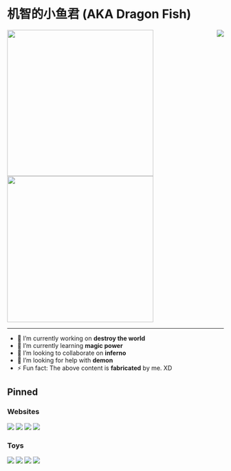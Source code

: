 # 机智的小鱼君 (AKA Dragon Fish)

<img align="right" src="https://metrics.lecoq.io/Dragon-Fish?template=classic&base.header=0&lines=1&people=1&people.limit=24&people.size=28&people.types=followers%2C%20following&people.identicons=false&people.shuffle=false&config.timezone=Asia%2FShanghai">

<img width="340px" src="https://github-readme-stats.vercel.app/api?username=Dragon-Fish&count_private=true&show_icons=true&theme=nord&_=1">
<img width="340px" src="https://github-readme-stats.vercel.app/api/top-langs/?username=Dragon-Fish&layout=compact&theme=nord&_=1">

---

- 🔭 I’m currently working on **destroy the world**
- 🌱 I’m currently learning **magic power**
- 👯 I’m looking to collaborate on **inferno**
- 🤔 I’m looking for help with **demon**
- ⚡ Fun fact: The above content is **fabricated** by me. XD

## Pinned
<!-- [![](https://github-readme-stats.vercel.app/api/pin/?username=&repo=&show_owner=1&theme=nord)]() -->

### Websites

[![](https://github-readme-stats.vercel.app/api/pin/?username=project-epb&repo=project-epb.github.io&show_owner=1&theme=nord&_=1)](https://www.epb.wiki)
[![](https://github-readme-stats.vercel.app/api/pin/?username=Dragon-Fish&repo=dragon-fish.github.io&show_owner=1&theme=nord&_=1)](https://blog.wjghj.cn)
[![](https://github-readme-stats.vercel.app/api/pin/?username=Dragon-Fish&repo=learn-frontend&show_owner=1&theme=nord&_=1)](https://todo.wjghj.cn)
[![](https://github-readme-stats.vercel.app/api/pin/?username=FreeNowOrg&repo=PixivNow&show_owner=1&theme=nord&_=1)](https://github.com/FreeNowOrg/PixivNow)

### Toys

[![](https://github-readme-stats.vercel.app/api/pin/?username=moegirlwiki&repo=wiki-saikou&show_owner=1&theme=nord&_=1)](https://github.com/moegirlwiki/wiki-saikou)
[![](https://github-readme-stats.vercel.app/api/pin/?username=dragon-fish&repo=fexios&show_owner=1&theme=nord&_=1)](https://github.com/dragon-fish/fexios)
[![](https://github-readme-stats.vercel.app/api/pin/?username=inpageedit&repo=inpageedit-v2&show_owner=1&theme=nord&_=1)](https://github.com/inpageedit/inpageedit-v2)
[![](https://github-readme-stats.vercel.app/api/pin/?username=genshin-kit&repo=genshin-kit&show_owner=1&theme=nord&_=1)](https://github.com/genshin-kit/genshin-kit)
